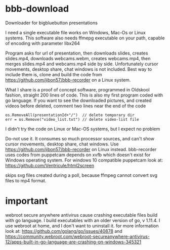 # bbb-download
Downloader for bigbluebutton presentations

I need a single executable file works on Windows, Mac-Os or Linux systems. This software also needs ffmepg executable on your path, capable of encoding with parameter libx264

Program asks for url of presentation, then downloads slides, creates slides.mp4, downloads webcams.webm, creates webcams.mp4, then merges slides.mp4 and webcams.mp4 side by side.
Unfortunately cursor movements, desktop share, chat windows is not included. Best way to include them is, clone and build the code from https://github.com/jibon57/bbb-recorder on a Linux system.

What I share is a proof of concept software, programmed in Oldskool fashion, straight 200 lines of code. This is also my first program coded with go language. If you want to see the downloaded pictures, and created videos before deleted, comment two lines near the end of the code

    os.RemoveAll(presentationId+"/")  // delete temporary dir
    err = os.Remove("video_list.txt") // delete video-list file
  
 I didn't try the code on Linux or Mac-OS systems, but I expect no problem
 
Do-not use it. It consumes so much processor sources, and can't show cursor movements, desktop share, chat windows. Use https://github.com/jibon57/bbb-recorder on Linux instead. bbb-recorder uses codes from puppetcam depends on xvfb which doesn't exist for Windows operating system. For windows 10 compatible puppetcam look at: https://github.com/Ventricule/html2screen 

skips svg files created during a poll, because ffmpeg cannot convert svg files to mp4 format.

# important
webroot secure anywhere antivirus cause crashing executable files build with go language. I build executables with an older version of go, v 1.11.4. I use webroot at home, and I don't want to uninstall it. for more information look at: https://github.com/golang/go/issues/40878 and https://community.webroot.com/webroot-secureanywhere-antivirus-12/apps-built-in-go-language-are-crashing-on-windows-345321
